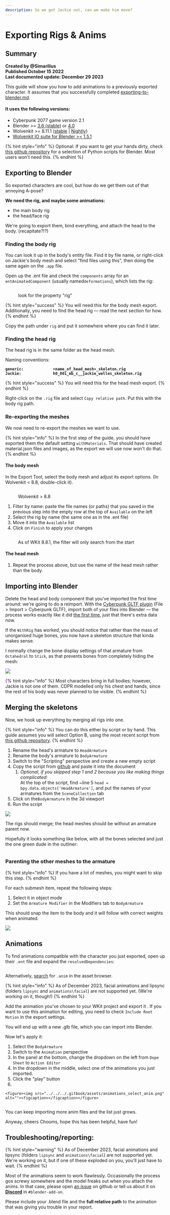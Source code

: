 ```yaml
---
description: So we got Jackie out, can we make him move?
---
```


# Exporting Rigs & Anims

## Summary

**Created by @Simarilius** \
**Published October 15 2022**\
**Last documented update: December 29 2023**

This guide will show you how to add animations to a previously exported character. It assumes that you successfully completed [exporting-to-blender.md](../exporting-to-blender.md "mention").

#### It uses the following versions:

* Cyberpunk 2077 game version 2.1&#x20;
* Blender >= [3.6 (stable)](https://www.blender.org/download/lts/3-6/) or [4.0](https://www.blender.org/download/releases/4-0/)
* Wolvenkit >= 8.11.1 ([stable](https://github.com/WolvenKit/Wolvenkit/releases) | [Nightly](https://github.com/WolvenKit/WolvenKit-nightly-releases))
* [Wolvenkit IO suite for Blender >= 1.5.1](https://github.com/WolvenKit/Cyberpunk-Blender-add-on)

{% hint style="info" %}
Optional: If you want to get your hands dirty, check [this github repository](https://github.com/Simarilius-uk/CP2077\_BlenderScripts/) for a selection of Python scripts for Blender. Most users won't need this.
{% endhint %}

## Exporting to Blender

So exported characters are cool, but how do we get them out of that annoying A-pose?&#x20;

**We need the rig, and maybe some animations:**

* the main body rig
* the head/face rig

We're going to export them, bind everything, and attach the head to the body. (recapitate?!?)

### Finding the body rig

You can look it up in the body's entity file. Find it by file name, or right-click on Jackie's body mesh and select "find files using this", then doing the same again on the `.app` file.&#x20;

Open up the .ent file and check the `components` array for an `entAnimatedComponent` (usually named`deformations`), which lists the rig:

<figure><img src="../../../.gitbook/assets/SIM Jackie main rig.png" alt=""><figcaption><p>look for the property "rig"</p></figcaption></figure>

{% hint style="success" %}
You will need this for the body mesh export. Additionally, you need to find the head rig — read the next section for how.
{% endhint %}

Copy the path under `rig` and put it somewhere where you can find it later.

### Finding the head rig

The head rig is in the same folder as the head mesh.&#x20;

Naming conventions:

<pre><code><strong>generic:             &#x3C;name_of_head_mesh>_skeleton.rig
</strong><strong>Jackie:              h0_001_mb_c__jackie_welles_skeleton.rig
</strong></code></pre>

{% hint style="success" %}
You will need this for the head mesh export.
{% endhint %}

Right-click on the `.rig` file and select `Copy relative path`. Put this with the body rig path.

### Re-exporting the meshes

We now need to re-export the meshes we want to use.

{% hint style="info" %}
In the first step of the guide, you should have exported them the default setting `withMaterials`. That should have created material.json files and images, as the export we will use now won't do that.
{% endhint %}

#### The body mesh

In the Export Tool, select the body mesh and adjust its export options. (In Wolvenkit < 8.8, double-click it).

<figure><img src="../../../.gitbook/assets/rig_exports_select_rigs.png" alt=""><figcaption><p>Wolvenkit > 8.8</p></figcaption></figure>

1. Filter by name: paste the file names (or paths) that you saved in the previous step into the empty row at the top of `Available` on the left&#x20;
2. Select the rig by name (the same one as in the .ent file)
3. Move it into the `Available` list
4. Click on `Finish` to apply your changes

<figure><img src="../../../.gitbook/assets/rig_exports_select_rigs_2.png" alt=""><figcaption><p>As of WKit 8.8.1, the filter will only search from the start</p></figcaption></figure>

#### The head mesh

1. Repeat the process above, but use the name of the head mesh rather than the body.

## Importing into Blender

Delete the head and body component that you've imported the first time around: we're going to do a reimport. With the [Cyberpunk GLTF plugin](https://github.com/WolvenKit/Cyberpunk-Blender-add-on) (File > Import > Cyberpunk GLTF), import both of your files into Blender — the process works exactly like it did [the first time](../exporting-to-blender.md#importing-into-blender), just that there's extra data now.

If the `WithRig` has worked, you should notice that rather than the mass of unorganised huge bones, you now have a skeleton structure that kinda makes sense.&#x20;

I normally change the bone display settings of that armature from `Octahedral` to `Stick`, as that prevents bones from completely hiding the mesh:



![](<../../../.gitbook/assets/SIM Bone display.png>)

{% hint style="info" %}
Most characters bring in full bodies; however, Jackie is not one of them. CDPR modelled only his chest and hands, since the rest of his body was never planned to be visible.
{% endhint %}

## Merging the skeletons

Now, we hook up everything by merging all rigs into one.

{% hint style="info" %}
You can do this either by script or by hand. This guide assumes you will select Option B, using the most recent script from [this github repository](https://github.com/Simarilius-uk/CP2077\_BlenderScripts/blob/main/Merge\_rigs.py).
{% endhint %}

1. Rename the head's armature to `HeadArmature`
2. Rename the body's armature to `BodyArmature`
3. Switch to the "Scripting" perspective and create a new empty script
4. Copy the script from [github](https://raw.githubusercontent.com/Simarilius-uk/CP2077\_BlenderScripts/main/Merge\_rigs.py) and paste it into the document
   1. _Optional, if you skipped step 1 and 2 because you like making things complicated:_ \
      At the top of the script, find \~line 5 `head = bpy.data.objects['HeadArmature']`, and put the names of your armatures from the `SceneCollection` tab
5. Click on the`BodyArmature` in the 3d viewport
6. Run the script

&#x20;![](<../../../.gitbook/assets/SIM Renamed Armatures.png>)

The rigs should merge; the head meshes should be without an armature parent now.&#x20;

Hopefully it looks something like below, with all the bones selected and just the one green dude in the outliner:

<figure><img src="../../../.gitbook/assets/SIM Merged Armatures.png" alt=""><figcaption></figcaption></figure>

### Parenting the other meshes to the armature

{% hint style="info" %}
If you have a lot of meshes, you might want to skip this step.
{% endhint %}

For each submesh item, repeat the following steps:

1. Select it in object mode
2. Set the `Armature Modifier` in the Modifiers tab to `BodyArmature`

This should snap the item to the body and it will follow with correct weights when animated.

![](<../../../.gitbook/assets/SIM armature modifier.png>)

## Animations

To find animations compatible with the character you just exported, open up their `.ent` file and expand the `resolvedDependencies`:

<figure><img src="../../../.gitbook/assets/animations_jackie_dependencies.png" alt=""><figcaption></figcaption></figure>

Alternatively, [search](../../../wolvenkit-app/usage/wolvenkit-search-finding-files.md) for `.anim` in the asset browser.

{% hint style="info" %}
As of December 2023, facial animations and lipsync (folders `lipsync` and `animations\facial`) are not supported yet.  (We're working on it, though!)
{% endhint %}

Add the animation you've chosen to your WKit project and export it . If you want to use this animation for editing, you need to check `Include Root Motion` in the export settings.

You will end up with a new .glb file, which you can import into Blender.

Now let's apply it:

1. Select the `BodyArmature`
2. Switch to the `Animation` perspective
3. In the panel at the bottom, change the dropdown on the left from `Dope Sheet` to `Action Editor`
4. In the dropdown in the middle, select one of the animations you just imported.
5. Click the "play" button
6.

    <figure><img src="../../../.gitbook/assets/animations_select_anim.png" alt=""><figcaption></figcaption></figure>



<figure><img src="../../../.gitbook/assets/SIM_Jackie_Cheers_0001-0298_AdobeExpress (2).gif" alt=""><figcaption></figcaption></figure>

You can keep importing more anim files and the list just grows.&#x20;

Anyway, cheers Chooms, hope this has been helpful, have fun!

## Troubleshooting/reporting:

{% hint style="warning" %}
As of December 2023, facial animations and lipsync (folders `lipsync` and `animations\facial`) are not supported yet. We're working on it, but if one of these exploded on you, you'll just have to wait.
{% endhint %}

Most of the animations seem to work flawlessly. Occasionally the process gos screwy somewhere and the model freaks out when you attach the anims. In that case, please open [an issue](https://github.com/WolvenKit/Cyberpunk-Blender-add-on/issues) on github or tell us about it on [**Discord**](https://discord.gg/redmodding) in `#blender-add-on`.

Please include your .blend file and the **full relative path** to the animation that was giving you trouble in your report.
